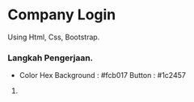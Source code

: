 # Company Login
Using Html, Css, Bootstrap.


### Langkah Pengerjaan.
* Color Hex
Background : #fcb017
Button : #1c2457

1. 
